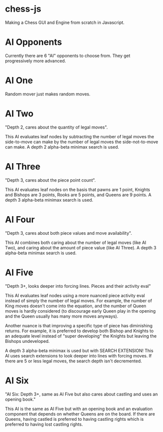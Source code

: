 # chess-js

Making a Chess GUI and Engine from scratch in Javascript.

# AI Opponents

Currently there are 6 "AI" opponents to choose from. They get progressively more advanced.

# AI One 

Random mover just makes random moves.

# AI Two

"Depth 2, cares about the quantity of legal moves".

This AI evaluates leaf nodes by subtracting the number of legal moves the side-to-move can make by the number of legal moves the side-not-to-move can make. A depth 2 alpha-beta minimax search is used.

# AI Three

"Depth 3, cares about the piece point count".

This AI evaluates leaf nodes on the basis that pawns are 1 point, Knights and Bishops are 3 points, Rooks are 5 points, and Queens are 9 points. A depth 3 alpha-beta minimax search is used.

# AI Four

"Depth 3, cares about both piece values and move availability".

This AI combines both caring about the number of legal moves (like AI Two), and caring about the amount of piece value (like AI Three). A depth 3 alpha-beta minimax search is used.

# AI Five

"Depth 3+, looks deeper into forcing lines. Pieces and their activity eval"

This AI evaluates leaf nodes using a more nuanced piece activity eval instead of simply the number of legal moves. For example, the number of King moves doesn't come into the equation, and the number of Queen moves is hardly considered (to discourage early Queen play in the opening and the Queen usually has many more moves anyways). 

Another nuance is that improving a specific type of piece has diminishing returns. For example, it is preferred to develop both Bishop and Knights to an adequate level instead of "super developing" the Knights but leaving the Bishops undeveloped.

A depth 3 alpha-beta minimax is used but with SEARCH EXTENSION! This AI uses search extensions to look deeper into lines with forcing moves. If there are 5 or less legal moves, the search depth isn't decremented. 

# AI Six

"AI Six: Depth 3+, same as AI Five but also cares about castling and uses an opening book."

This AI is the same as AI Five but with an opening book and an evaluation component that depends on whether Queens are on the board. If there are Queens, having castled is preferred to having castling rights which is preferred to having lost castling rights.
